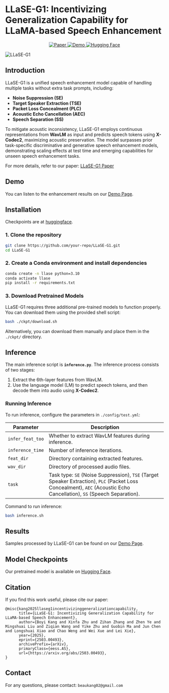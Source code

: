 # LLaSE-G1: Incentivizing Generalization Capability for LLaMA-based Speech Enhancement

<p align="center">
  <a href="https://arxiv.org/abs/2503.00493">
    <img src="https://img.shields.io/badge/Paper-ArXiv-red.svg" alt="Paper">
  </a>
  <a href="https://submission-papers.github.io/LLaSE-G1-demo-page/">
    <img src="https://img.shields.io/badge/Demo-Page-blue.svg" alt="Demo">
  </a>
  <a href="https://huggingface.co/ASLP-lab/LLaSE-G1">
    <img src="https://img.shields.io/badge/Model-Hugging%20Face-yellow.svg" alt="Hugging Face">
  </a>
</p>

![LLaSE-G1](LLaSE-G1.png)


## Introduction

LLaSE-G1 is a unified speech enhancement model capable of handling multiple tasks without extra task prompts, including:

- **Noise Suppression (SE)**
- **Target Speaker Extraction (TSE)**
- **Packet Loss Concealment (PLC)**
- **Acoustic Echo Cancellation (AEC)**
- **Speech Separation (SS)**

To mitigate acoustic inconsistency, LLaSE-G1 employs continuous representations from **WavLM** as input and predicts speech tokens using **X-Codec2**, maximizing acoustic preservation. The model surpasses prior task-specific discriminative and generative speech enhancement models, demonstrating scaling effects at test time and emerging capabilities for unseen speech enhancement tasks.

For more details, refer to our paper: [LLaSE-G1 Paper](https://arxiv.org/abs/2503.00493)

## Demo

You can listen to the enhancement results on our [Demo Page](https://submission-papers.github.io/LLaSE-G1-demo-page/).

## Installation

Checkpoints are at [huggingface](https://huggingface.co/ASLP-lab/LLaSE-G1).

### 1. Clone the repository

```bash
git clone https://github.com/your-repo/LLaSE-G1.git
cd LLaSE-G1
```

### 2. Create a Conda environment and install dependencies

```bash
conda create -n llase python=3.10
conda activate llase
pip install -r requirements.txt
```

### 3. Download Pretrained Models

LLaSE-G1 requires three additional pre-trained models to function properly. You can download them using the provided shell script:

```bash
bash ./ckpt/download.sh
```

Alternatively, you can download them manually and place them in the `./ckpt/` directory.

## Inference

The main inference script is **`inference.py`**. The inference process consists of two stages:

1. Extract the 6th-layer features from WavLM.
2. Use the language model (LM) to predict speech tokens, and then decode them into audio using **X-Codec2**.

### Running Inference

To run inference, configure the parameters in `./config/test.yml`:

| Parameter        | Description                                                                                                                                                            |
| ---------------- | ---------------------------------------------------------------------------------------------------------------------------------------------------------------------- |
| `infer_feat_too` | Whether to extract WavLM features during inference.                                                                                                                    |
| `inference_time` | Number of inference iterations.                                                                                                                                        |
| `feat_dir`       | Directory containing extracted features.                                                                                                                               |
| `wav_dir`        | Directory of processed audio files.                                                                                                                                    |
| `task`           | Task type: `SE` (Noise Suppression), `TSE` (Target Speaker Extraction), `PLC` (Packet Loss Concealment), `AEC` (Acoustic Echo Cancellation), `SS` (Speech Separation). |

Command to run inference:

```bash
bash inference.sh
```

## Results

Samples processed by LLaSE-G1 can be found on our [Demo Page](https://submission-papers.github.io/LLaSE-G1-demo-page/).

## Model Checkpoints

Our pretrained model is available on [Hugging Face](https://huggingface.co/ASLP-lab/LLaSE-G1).

## Citation

If you find this work useful, please cite our paper:

```
@misc{kang2025llaseg1incentivizinggeneralizationcapability,
      title={LLaSE-G1: Incentivizing Generalization Capability for LLaMA-based Speech Enhancement}, 
      author={Boyi Kang and Xinfa Zhu and Zihan Zhang and Zhen Ye and Mingshuai Liu and Ziqian Wang and Yike Zhu and Guobin Ma and Jun Chen and Longshuai Xiao and Chao Weng and Wei Xue and Lei Xie},
      year={2025},
      eprint={2503.00493},
      archivePrefix={arXiv},
      primaryClass={eess.AS},
      url={https://arxiv.org/abs/2503.00493}, 
}
```


## Contact

For any questions, please contact: `beaukang02@gmail.com`

